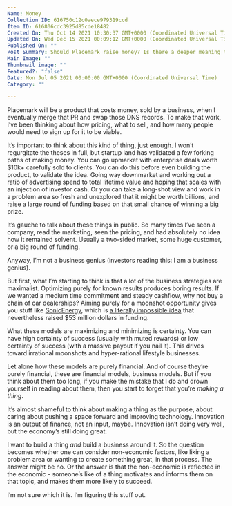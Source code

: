```yaml
---
Name: Money
Collection ID: 616750c12c0aece979319ccd
Item ID: 616806cdc3925d85cde18482
Created On: Thu Oct 14 2021 10:30:37 GMT+0000 (Coordinated Universal Time)
Updated On: Wed Dec 15 2021 00:09:12 GMT+0000 (Coordinated Universal Time)
Published On: ""
Post Summary: Should Placemark raise money? Is there a deeper meaning to life? And more.
Main Image: ""
Thumbnail image: ""
Featured?: "false"
Date: Mon Jul 05 2021 00:00:00 GMT+0000 (Coordinated Universal Time)
Category: ""

---
```


Placemark will be a product that costs money, sold by a business, when I eventually merge that PR and swap those DNS records. To make that work, I’ve been thinking about how pricing, what to sell, and how many people would need to sign up for it to be viable.

It’s important to think about this kind of thing, just enough. I won’t regurgitate the theses in full, but startup land has validated a few forking paths of making money. You can go upmarket with enterprise deals worth $10k+ carefully sold to clients. You can do this before even building the product, to validate the idea. Going way downmarket and working out a ratio of advertising spend to total lifetime value and hoping that scales with an injection of investor cash. Or you can take a long-shot view and work in a problem area so fresh and unexplored that it might be worth billions, and raise a large round of funding based on that small chance of winning a big prize.

It’s gauche to talk about these things in public. So many times I’ve seen a company, read the marketing, seen the pricing, and had absolutely no idea how it remained solvent. Usually a two-sided market, some huge customer, or a big round of funding.

Anyway, I’m not a business genius (investors reading this: I am a business genius).

But first, what I’m starting to think is that a lot of the business strategies are maximalist. Optimizing purely for known results produces boring results. If we wanted a medium time commitment and steady cashflow, why not buy a chain of car dealerships? Aiming purely for a moonshot opportunity gives you stuff like [SonicEnergy](https://sonicenergy.com/), which is [a literally impossible idea](https://lookatmeimdanny.tumblr.com/post/101432017159/how-putting-10m-into-ubeam-illustrates-everything) that nevertheless raised $53 million dollars in funding.

What these models are maximizing and minimizing is certainty. You can have high certainty of success (usually with muted rewards) or low certainty of success (with a massive payout if you nail it). This drives toward irrational moonshots and hyper-rational lifestyle businesses.

Let alone how these models are purely financial. And of course they’re purely financial, these are financial models, business models. But if you think about them too long, if you make the mistake that I do and drown yourself in reading about them, then you start to forget that you’re *making a thing*.

It’s almost shameful to think about making a thing as the purpose, about caring about pushing a space forward and improving technology. Innovation is an output of finance, not an input, maybe. Innovation isn’t doing very well, but the economy’s still doing great.

I want to build a thing *and* build a business around it. So the question becomes whether one can consider non-economic factors, like liking a problem area or wanting to create something great, in that process. The answer might be no. Or the answer is that the non-economic is reflected in the economic - someone’s like of a thing motivates and informs them on that topic, and makes them more likely to succeed.

I’m not sure which it is. I’m figuring this stuff out.
